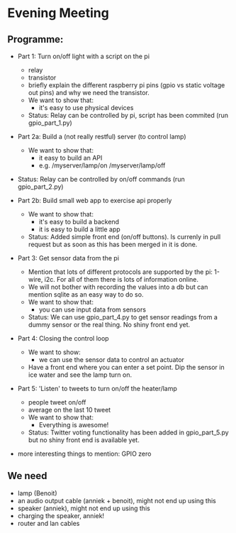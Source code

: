 # Evening Meeting

## Programme:

- Part 1: Turn on/off light with a script on the pi
  - relay
  - transistor
  - briefly explain the different raspberry pi pins (gpio vs static voltage out pins) and why we need the transistor.
  - We want to show that:
    - it's easy to use physical devices
  - Status: Relay can be controlled by pi, script has been commited (run gpio_part_1.py)
    
- Part 2a: Build a (not really restful) server (to control lamp)
  - We want to show that:
    - it easy to build an API
    - e.g. /myserver/lamp/on
           /myserver/lamp/off
 - Status: Relay can be controlled by on/off commands (run gpio_part_2.py)
  
- Part 2b: Build small web app to exercise api properly
  - We want to show that:
    - it's easy to build a backend
    - it is easy to build a little app
  - Status: Added simple front end (on/off buttons). Is currenly in pull request but as soon as this has been merged in it is done.
   
- Part 3: Get sensor data from the pi
    - Mention that lots of different protocols are supported by the pi: 1-wire, i2c. For all of them there is lots of information online.
    - We will not bother with recording the values into a db but can mention sqlite as an easy way to do so.
    - We want to show that:
       - you can use input data from sensors
    - Status: We can use gpio_part_4.py to get sensor readings from a dummy sensor or the real thing. No shiny front end yet.
- Part 4: Closing the control loop
  - We want to show: 
      - we can use the sensor data to control an actuator
  - Have a front end where you can enter a set point. Dip the sensor in ice water and see the lamp turn on.
- Part 5: 'Listen' to tweets to turn on/off the heater/lamp
  - people tweet on/off
  - average on the last 10 tweet
  - We want to show that:
    - Everything is awesome!
  - Status: Twitter voting functionality has been added in gpio_part_5.py but no shiny front end is available yet.



- more interesting things to mention:
GPIO zero

## We need
- lamp (Benoit)
- an audio output cable (anniek + benoit), might not end up using this
- speaker (anniek), might not end up using this
- charging the speaker, anniek!
- router and lan cables

